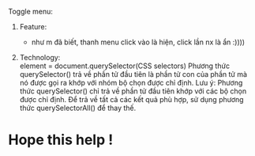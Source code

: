 Toggle menu:
1) Feature:  
	- như m đã biết, thanh menu click vào là hiện, click lần nx là ẩn :))))

2) Technology:  
	element = document.querySelector(CSS selectors)
	Phương thức querySelector() trả về phần tử đầu tiên là phần tử con của phần tử mà nó được gọi ra khớp với nhóm bộ chọn được chỉ định.
	Lưu ý: Phương thức querySelector() chỉ trả về phần tử đầu tiên khớp với các bộ chọn được chỉ định. Để trả về tất cả các kết quả phù hợp, sử 	dụng phương thức querySelectorAll() để thay thế.

	
# Hope this help !
